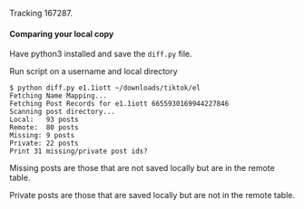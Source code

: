 Tracking 167287.
#### Comparing your local copy
Have python3 installed and save the `diff.py` file.

Run script on a username and local directory
```
$ python diff.py e1.1iott ~/downloads/tiktok/el
Fetching Name Mapping...
Fetching Post Records for e1.1iott 6655930169944227846
Scanning post directory...
Local:   93 posts
Remote:  80 posts
Missing: 9 posts
Private: 22 posts
Print 31 missing/private post ids?
```
Missing posts are those that are not saved locally but are in the remote table.

Private posts are those that are saved locally but are not in the remote table.

